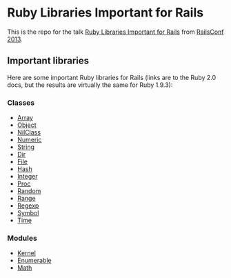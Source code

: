 # Ruby Libraries Important for Rails

This is the repo for the talk [Ruby Libraries Important for Rails](http://railsconf.com/2013/talks#talk-66) from [RailsConf 2013](http://railsconf.com/2013/).

## Important libraries

Here are some important Ruby libraries for Rails (links are to the Ruby&nbsp;2.0 docs, but the results are virtually the same for Ruby&nbsp;1.9.3):

### Classes

* [Array](http://ruby-doc.org/core-2.0/Array.html)
* [Object](http://ruby-doc.org/core-2.0/Object.html)
* [NilClass](http://ruby-doc.org/core-2.0/NilClass.html)
* [Numeric](http://ruby-doc.org/core-2.0/Numeric.html)
* [String](http://ruby-doc.org/core-2.0/String.html)
* [Dir](http://ruby-doc.org/core-2.0/Dir.html)
* [File](http://ruby-doc.org/core-2.0/File.html)
* [Hash](http://ruby-doc.org/core-2.0/Hash.html)
* [Integer](http://ruby-doc.org/core-2.0/Integer.html)
* [Proc](http://ruby-doc.org/core-2.0/Proc.html)
* [Random](http://ruby-doc.org/core-2.0/Random.html)
* [Range](http://ruby-doc.org/core-2.0/Range.html)
* [Regexp](http://ruby-doc.org/core-2.0/Regexp.html)
* [Symbol](http://ruby-doc.org/core-2.0/Symbol.html)
* [Time](http://ruby-doc.org/core-2.0/Time.html)
  
### Modules

* [Kernel](http://ruby-doc.org/core-2.0/Kernel.html)
* [Enumerable](http://ruby-doc.org/core-2.0/Enumerable.html)
* [Math](http://ruby-doc.org/core-2.0/Math.html)